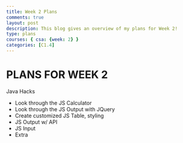 ```yaml
---
title: Week 2 Plans
comments: true
layout: post
description: This blog gives an overview of my plans for Week 2!
type: plans
courses: { csa: {week: 2} }
categories: [C1.4]
---
```



# PLANS FOR WEEK 2


Java Hacks
- Look through the JS Calculator
- Look through the JS Output with JQuery
- Create customized JS Table, styling
- JS Output w/ API
- JS Input
- Extra